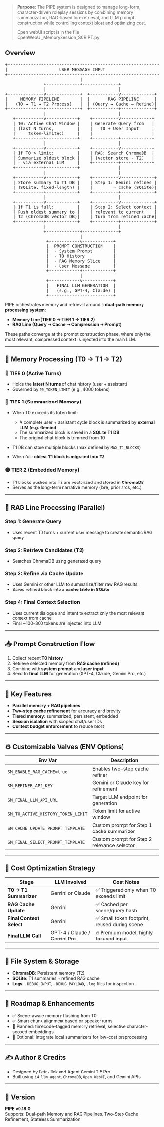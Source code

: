 
> **Purpose**: The PIPE system is designed to manage long-form, character-driven roleplay sessions by combining memory summarization, RAG-based lore retrieval, and LLM prompt construction while controlling context bloat and optimizing cost.
>
> Open webUI script is in the file OpenWebUI_MemorySession_SCRIPT.py

## Overview

<pre>
+------------------------------------------------------------+
|                    USER MESSAGE INPUT                     |
+------------------------------------------------------------+
                             |
               +-------------+--------------+
               |                            |
+--------------v-------------+  +-----------v-------------+
|     MEMORY PIPELINE        |  |       RAG PIPELINE      |
|   (T0 → T1 → T2 Process)   |  | (Query → Cache → Refine)|
+--------------+-------------+  +-----------+-------------+
               |                            |
   +-----------v------------+    +----------v------------+
   | T0: Active Chat Window |    | Generate Query from   |
   | (last N turns,         |    |   T0 + User Input     |
   |     token-limited)     |    |                       |
   +-----------+------------+    +----------+------------+
               |                            |
   +-----------v------------+    +----------v------------+
   | If T0 > limit:         |    | RAG: Search ChromaDB  |
   | Summarize oldest block |    | (vector store - T2)   |
   | → via external LLM     |    +----------+------------+
   +-----------+------------+               |
               |                            |
   +-----------v------------+    +----------v-------------+
   | Store summary to T1 DB |    | Step 1: Gemini refines |
   | (SQLite, fixed-length) |    |        → cache (SQLite)|
   +-----------+------------+    +----------+-------------+
               |                            |
   +-----------v------------+    +----------v-------------+
   | If T1 is full:         |    | Step 2: Select context |
   | Push oldest summary to |    | relevant to current    |
   | T2 (ChromaDB vector DB)|    | turn from refined cache|
   +-----------+------------+    +----------+-------------+
               |                            |
               +-------------+--------------+
                             |
                +------------v------------+
                |  PROMPT CONSTRUCTION    |
                |  - System Prompt        |
                |  - T0 History           |
                |  - RAG Memory Slice     |
                |  - User Message         |
                +------------+------------+
                             |
                +------------v------------+
                |   FINAL LLM GENERATION  |
                |   (e.g., GPT-4, Claude) |
                +-------------------------+
</pre>


PIPE orchestrates memory and retrieval around a **dual-path memory processing system**:

- **Memory Line (TIER 0 → TIER 1 → TIER 2)**
- **RAG Line (Query ➝ Cache ➝ Compression ➝ Prompt)**

These paths converge at the prompt construction phase, where only the most relevant, compressed context is injected into the main LLM.

---

## 🧠 Memory Processing (T0 → T1 → T2)

### 🔹 TIER 0 (Active Turns)

- Holds the **latest N turns** of chat history (user + assistant)
- Governed by `T0_TOKEN_LIMIT` (e.g., 4000 tokens)

### 🔸 TIER 1 (Summarized Memory)

- When T0 exceeds its token limit:

  - A complete user + assistant cycle block is summarized by **external LLM (e.g. Gemini)**
  - The summarized block is saved in a **SQLite T1 DB**
  - The original chat block is trimmed from T0

- T1 DB can store multiple blocks (max defined by `MAX_T1_BLOCKS`)

- When full: **oldest T1 block is migrated into T2**

### 🟣 TIER 2 (Embedded Memory)

- T1 blocks pushed into T2 are vectorized and stored in **ChromaDB**
- Serves as the long-term narrative memory (lore, prior arcs, etc.)

---

## 🔁 RAG Line Processing (Parallel)

### Step 1: **Generate Query**

- Uses recent T0 turns + current user message to create semantic RAG query

### Step 2: **Retrieve Candidates** (T2)

- Searches ChromaDB using generated query

### Step 3: **Refine via Cache Update**

- Uses Gemini or other LLM to summarize/filter raw RAG results
- Saves refined block into a **cache table in SQLite**

### Step 4: **Final Context Selection**

- Uses current dialogue and intent to extract only the most relevant context from cache
- Final \~100–300 tokens are injected into LLM

---

## 📤 Prompt Construction Flow

1. Collect recent **T0 history**
2. Retrieve selected memory from **RAG cache (refined)**
3. Combine with **system prompt** and **user input**
4. Send to **final LLM** for generation (GPT-4, Claude, Gemini Pro, etc.)

---

## 🎯 Key Features

- **Parallel memory + RAG pipelines**
- **Two-step cache refinement** for accuracy and brevity
- **Tiered memory**: summarized, persistent, embedded
- **Session isolation** with scoped chat/user IDs
- **Context budget enforcement** to reduce bloat

---

## ⚙️ Customizable Valves (ENV Options)

| Env Var                            | Description                                 |
| ---------------------------------- | ------------------------------------------- |
| `SM_ENABLE_RAG_CACHE=true`         | Enables two-step cache refiner              |
| `SM_REFINER_API_KEY`               | Gemini or Claude key for refinement         |
| `SM_FINAL_LLM_API_URL`             | Target LLM endpoint for generation          |
| `SM_T0_ACTIVE_HISTORY_TOKEN_LIMIT` | Token limit for active window               |
| `SM_CACHE_UPDATE_PROMPT_TEMPLATE`  | Custom prompt for Step 1 cache summarizer   |
| `SM_FINAL_SELECT_PROMPT_TEMPLATE`  | Custom prompt for Step 2 relevance selector |

---

## 💸 Cost Optimization Strategy

| Stage                    | LLM Involved                | Cost Notes                                   |
| ------------------------ | --------------------------- | -------------------------------------------- |
| **T0 → T1 Summarizer**   | Gemini or Claude            | ✅ Triggered only when T0 exceeds limit       |
| **RAG Cache Update**     | Gemini                      | ✅ Cached per scene/query hash                |
| **Final Context Select** | Gemini                      | ✅ Small token footprint, reused during scene |
| **Final LLM Call**       | GPT-4 / Claude / Gemini Pro | 🔥 Premium model, highly focused input       |

---

## 📂 File System & Storage

- **ChromaDB**: Persistent memory (T2)
- **SQLite**: T1 summaries + refined RAG cache
- **Logs**: `.DEBUG_INPUT`, `.DEBUG_PAYLOAD`, `.log` files for inspection

---

## 🧪 Roadmap & Enhancements

- ✅ Scene-aware memory flushing from T0
- ✅ Smart chunk alignment based on speaker turns
- 🔄 Planned: timecode-tagged memory retrieval, selective character-scoped embeddings
- 🚧 Optional: integrate local summarizers for low-cost preprocessing

---

## ✍️ Author & Credits

- Designed by Petr Jílek and Agent Gemini 2.5 Pro
- Built using `i4_llm_agent`, `ChromaDB`, `Open WebUI`, and Gemini APIs

---

## 📎 Version

**PIPE v0.18.0**\
Supports: Dual-path Memory and RAG Pipelines, Two-Step Cache Refinement, Stateless Summarization

